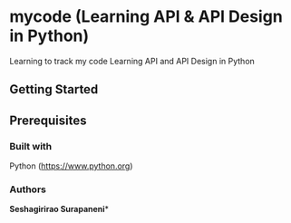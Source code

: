 # mycode (Learning API & API Design in Python)
Learning to track my code
Learning API and API Design in Python
## Getting Started
## Prerequisites
### Built with 
Python (https://www.python.org)
### Authors
**Seshagirirao Surapaneni***

